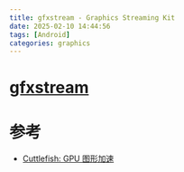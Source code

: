 ```yaml
---
title: gfxstream - Graphics Streaming Kit
date: 2025-02-10 14:44:56
tags: [Android]
categories: graphics
---
```


# [gfxstream](https://android.googlesource.com/platform/hardware/google/gfxstream/)

<!--more-->

# 参考

- [Cuttlefish: GPU 图形加速](https://source.android.com/docs/devices/cuttlefish/gpu?hl=zh-cn)
